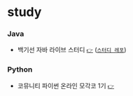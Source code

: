 # study

### Java
- 백기선 자바 라이브 스터디 [`👉`](whiteship-live-study) ([`스터디 레포`](https://github.com/whiteship/live-study))

### Python
- 코뮤니티 파이썬 온라인 모각코 1기 [`👉`](python-mgc-1)
